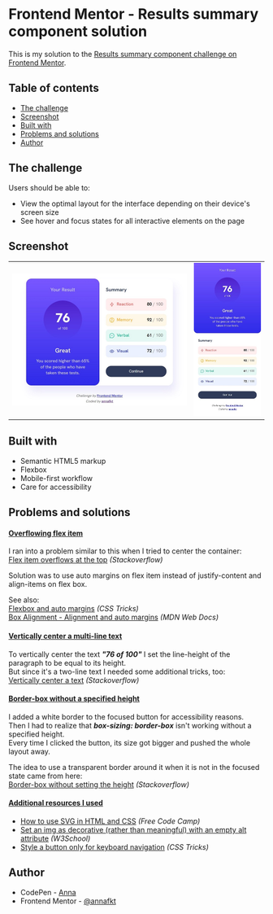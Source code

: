# Frontend Mentor - Results summary component solution

This is my solution to the [Results summary component challenge on Frontend Mentor](https://www.frontendmentor.io/challenges/results-summary-component-CE_K6s0maV).

## Table of contents

- [The challenge](#the-challenge)
- [Screenshot](#screenshot)
- [Built with](#built-with)
- [Problems and solutions](#problems-and-solutions)
- [Author](#author)

## The challenge

Users should be able to:

- View the optimal layout for the interface depending on their device's screen size
- See hover and focus states for all interactive elements on the page

## Screenshot

<table>
  <tr>
    <td><img src="screenshot-desktop.jpg" alt="Screenshot of the desktop layout"></td>
    <td><img src="screenshot-mobile.jpg" alt="Screenshot of the mobile layout"></td>
  </tr>
</table>

## Built with

- Semantic HTML5 markup
- Flexbox
- Mobile-first workflow
- Care for accessibility

## Problems and solutions

#### <ins>Overflowing flex item</ins>

I ran into a problem similar to this when I tried to center the container:<br>
[Flex item overflows at the top](https://stackoverflow.com/questions/33454533/cant-scroll-to-top-of-flex-item-that-is-overflowing-container) *(Stackoverflow)*

Solution was to use auto margins on flex item instead of justify-content and align-items on flex box.

See also:<br>
[Flexbox and auto margins](https://css-tricks.com/the-peculiar-magic-of-flexbox-and-auto-margins/) *(CSS Tricks)* <br>
[Box Alignment - Alignment and auto margins](https://developer.mozilla.org/en-US/docs/Web/CSS/CSS_Box_Alignment/Box_Alignment_in_Flexbox#alignment_and_auto_margins) *(MDN Web Docs)*

#### <ins>Vertically center a multi-line text</ins>

To vertically center the text ***"76 of 100"*** I set the line-height of the paragraph to be equal to its height.<br>
But since it's a two-line text I needed some additional tricks, too:<br>
[Vertically center a text](https://stackoverflow.com/questions/8865458/how-do-i-vertically-center-text-with-css) *(Stackoverflow)*

#### <ins>Border-box without a specified height</ins>

I added a white border to the focused button for accessibility reasons.<br>
Then I had to realize that ***box-sizing: border-box*** isn't working without a specified height.<br>
Every time I clicked the button, its size got bigger and pushed the whole layout away.

The idea to use a transparent border around it when it is not in the focused state came from here:<br>
[Border-box without setting the height](https://stackoverflow.com/questions/52242410/box-sizing-border-box-with-no-declared-height-width) *(Stackoverflow)*

#### <ins>Additional resources I used</ins>

- [How to use SVG in HTML and CSS](https://www.freecodecamp.org/news/use-svg-images-in-css-html/) *(Free Code Camp)*
- [Set an img as decorative (rather than meaningful) with an empty alt attribute](https://www.w3schools.com/accessibility/accessibility_meaningful_images.php) *(W3School)*
- [Style a button only for keyboard navigation](https://css-tricks.com/keyboard-only-focus-styles/) *(CSS Tricks)*

## Author

- CodePen - [Anna](https://codepen.io/annafkt)
- Frontend Mentor - [@annafkt](https://www.frontendmentor.io/profile/annafkt)
